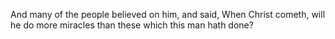 And many of the people believed on him, and said, When Christ cometh, will he do more miracles than these which this man hath done?
